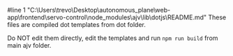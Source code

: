 #line 1 "C:\\Users\\trevo\\Desktop\\autonomous_plane\\web-app\\frontend\\servo-control\\node_modules\\ajv\\lib\\dotjs\\README.md"
These files are compiled dot templates from dot folder.

Do NOT edit them directly, edit the templates and run `npm run build` from main ajv folder.
